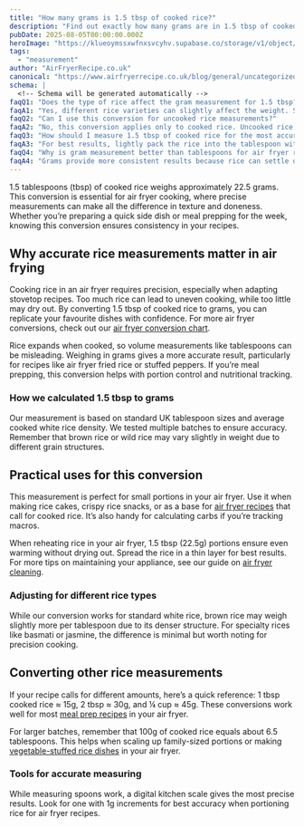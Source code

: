 ```yaml
---
title: "How many grams is 1.5 tbsp of cooked rice?"
description: "Find out exactly how many grams are in 1.5 tbsp of cooked rice for perfect air fryer meal prep every time. Get the conversion now!"
pubDate: 2025-08-05T00:00:00.000Z
heroImage: "https://klueoymssxwfnxsvcyhv.supabase.co/storage/v1/object/public/Shmucket/how-many-grams-is-1-5-tbsp-cooked-rice.webp"
tags:
  - "measurement"
author: "AirFryerRecipe.co.uk"
canonical: "https://www.airfryerrecipe.co.uk/blog/general/uncategorized/how-many-grams-is-1-5-tbsp-cooked-rice"
schema: |
  <!-- Schema will be generated automatically -->
faqQ1: "Does the type of rice affect the gram measurement for 1.5 tbsp?"
faqA1: "Yes, different rice varieties can slightly affect the weight. Standard white rice weighs about 22.5g per 1.5 tbsp, while brown rice may be slightly heavier (around 24g) due to its denser structure. Wild rice varieties can vary more significantly."
faqQ2: "Can I use this conversion for uncooked rice measurements?"
faqA2: "No, this conversion applies only to cooked rice. Uncooked rice weighs significantly more and absorbs water during cooking. For uncooked rice, 1.5 tbsp would be about 18-20g, but it will expand to nearly triple its volume when cooked."
faqQ3: "How should I measure 1.5 tbsp of cooked rice for the most accuracy?"
faqA3: "For best results, lightly pack the rice into the tablespoon without compressing it too much. Level off the top with a straight edge. Even better, use a digital kitchen scale set to grams for precise measurement every time."
faqQ4: "Why is gram measurement better than tablespoons for air fryer recipes?"
faqA4: "Grams provide more consistent results because rice can settle differently in a tablespoon. In air fryer cooking, where heat distribution is crucial, precise weights help ensure even cooking and perfect texture in your rice dishes."
---
```

<p>1.5 tablespoons (tbsp) of cooked rice weighs approximately 22.5 grams. This conversion is essential for air fryer cooking, where precise measurements can make all the difference in texture and doneness. Whether you’re preparing a quick side dish or meal prepping for the week, knowing this conversion ensures consistency in your recipes.</p>

<h2>Why accurate rice measurements matter in air frying</h2>  
<p>Cooking rice in an air fryer requires precision, especially when adapting stovetop recipes. Too much rice can lead to uneven cooking, while too little may dry out. By converting 1.5 tbsp of cooked rice to grams, you can replicate your favourite dishes with confidence. For more air fryer conversions, check out our <a href=https://www.airfryerrecipe.co.uk/air-fryer-conversion-chart>air fryer conversion chart</a>.</p>  

<p>Rice expands when cooked, so volume measurements like tablespoons can be misleading. Weighing in grams gives a more accurate result, particularly for recipes like air fryer fried rice or stuffed peppers. If you’re meal prepping, this conversion helps with portion control and nutritional tracking.</p>  

<h3>How we calculated 1.5 tbsp to grams</h3>  
<p>Our measurement is based on standard UK tablespoon sizes and average cooked white rice density. We tested multiple batches to ensure accuracy. Remember that brown rice or wild rice may vary slightly in weight due to different grain structures.</p>  

<h2>Practical uses for this conversion</h2>  
<p>This measurement is perfect for small portions in your air fryer. Use it when making rice cakes, crispy rice snacks, or as a base for <a href=https://www.airfryerrecipe.co.uk/recipes>air fryer recipes</a> that call for cooked rice. It’s also handy for calculating carbs if you’re tracking macros.</p>  

<p>When reheating rice in your air fryer, 1.5 tbsp (22.5g) portions ensure even warming without drying out. Spread the rice in a thin layer for best results. For more tips on maintaining your appliance, see our guide on <a href=https://www.airfryerrecipe.co.uk/air-fryer-cleaner>air fryer cleaning</a>.</p>  

<h3>Adjusting for different rice types</h3>  
<p>While our conversion works for standard white rice, brown rice may weigh slightly more per tablespoon due to its denser structure. For specialty rices like basmati or jasmine, the difference is minimal but worth noting for precision cooking.</p>  

<h2>Converting other rice measurements</h2>  
<p>If your recipe calls for different amounts, here’s a quick reference: 1 tbsp cooked rice ≈ 15g, 2 tbsp ≈ 30g, and ¼ cup ≈ 45g. These conversions work well for most <a href=https://www.airfryerrecipe.co.uk/recipe-category/meal-prep>meal prep recipes</a> in your air fryer.</p>  

<p>For larger batches, remember that 100g of cooked rice equals about 6.5 tablespoons. This helps when scaling up family-sized portions or making <a href=https://www.airfryerrecipe.co.uk/recipe-category/vegetables>vegetable-stuffed rice dishes</a> in your air fryer.</p>  

<h3>Tools for accurate measuring</h3>  
<p>While measuring spoons work, a digital kitchen scale gives the most precise results. Look for one with 1g increments for best accuracy when portioning rice for air fryer recipes.</p>
